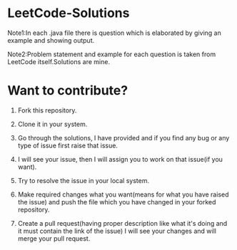 # LeetCode-Solutions

Note1:In each .java file there is question which is elaborated by giving an example and showing output.

Note2:Problem statement and example for each question is taken from LeetCode itself.Solutions are mine. 

# Want to contribute?

1. Fork this repository.

2. Clone it in your system.

3. Go through the solutions, I have provided and if you find any bug or any type of issue first raise that issue.

4. I will see your issue, then I will assign you to work on that issue(if you want).

3. Try to resolve the issue in your local system.

4. Make required changes what you want(means for what you have raised the issue) and push the file which you have changed in your forked repository.

5. Create a pull request(having proper description like what it's doing and it must contain the link of the issue) I will see your changes and will merge your pull request.

